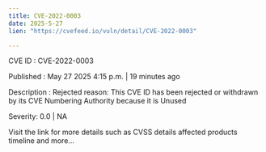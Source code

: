 ```yaml
---
title: CVE-2022-0003
date: 2025-5-27
lien: "https://cvefeed.io/vuln/detail/CVE-2022-0003"

---
```


CVE ID : CVE-2022-0003

Published :  May 27
2025
4:15 p.m. | 19 minutes ago

Description : Rejected reason: This CVE ID has been rejected or withdrawn by its CVE Numbering Authority because it is Unused

Severity: 0.0 | NA

Visit the link for more details
such as CVSS details
affected products
timeline
and more...
